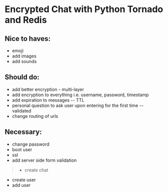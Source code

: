 Encrypted Chat with Python Tornado and Redis
=

Nice to haves:
--------------
 - emoji
 - add images
 - add sounds

Should do:
----------
 - add better encryption - multi-layer
 - add encryption to everything i.e. username, password, timestamp
 - add expiration to messages -- TTL
 - personal question to ask user upon entering for the first time --
   validated
 - change routing of urls

Necessary:
----------
 - change password
 - boot user
 - ssl
 - add server side form validation
 > - create chat
   - create user
   - add user